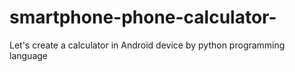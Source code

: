 # smartphone-phone-calculator-
Let's create a calculator in Android device by python programming language 
